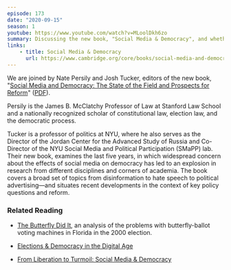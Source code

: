 ```yaml
---
episode: 173
date: "2020-09-15"
season: 1
youtube: https://www.youtube.com/watch?v=MLoolDkh6zo
summary: Discussing the new book, "Social Media & Democracy", and whether, in fact, social media can be compatible with democracy
links:
    - title: Social Media & Democracy
      url: https://www.cambridge.org/core/books/social-media-and-democracy/E79E2BBF03C18C3A56A5CC393698F117
---
```

We are joined by Nate Persily and Josh Tucker, editors of the new book, "[Social Media and Democracy: The State of the Field and Prospects for Reform][book]" ([PDF][bookpdf]).

Persily is the James B. McClatchy Professor of Law at Stanford Law School and a nationally recognized scholar of constitutional law, election law, and the democratic process.

Tucker is a professor of politics at NYU, where he also serves as the Director of the Jordan Center for the Advanced Study of Russia and Co-Director of the NYU Social Media and Political Participation (SMaPP) lab. Their new book, examines the last five years, in which widespread concern about the effects of social media on democracy has led to an explosion in research from different disciplines and corners of academia. The book covers a broad set of topics from disinformation to hate speech to political advertising—and situates recent developments in the context of key policy questions and reform.

[book]: https://www.cambridge.org/core/books/social-media-and-democracy/E79E2BBF03C18C3A56A5CC393698F117
[bookpdf]: https://www.cambridge.org/core/services/aop-cambridge-core/content/view/E79E2BBF03C18C3A56A5CC393698F117/9781108835558AR.pdf/Social_Media_and_Democracy.pdf

### Related Reading

- [The Butterfly Did It](http://sekhon.berkeley.edu/papers/butterfly.pdf), an analysis of the problems with butterfly-ballot voting machines in Florida in the 2000 election.

- [Elections & Democracy in the Digital Age](https://storage.googleapis.com/kofiannanfoundation.org/2019/02/a6112278-190206_kaf_democracy_internet_persily_single_pages_v3.pdf)

- [From Liberation to Turmoil: Social Media & Democracy](https://www.journalofdemocracy.org/articles/from-liberation-to-turmoil-social-media-and-democracy/)
